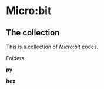 # Micro:bit

## The collection

This is a collection of *Micro:bit* codes.

Folders

  **py** 
  
  **hex**
  
 
